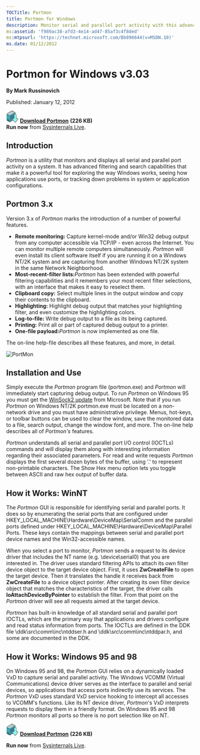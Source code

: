 ```yaml
--- 
TOCTitle: Portmon
title: Portmon for Windows
description: Monitor serial and parallel port activity with this advanced monitoring tool. 
ms:assetid: 'f989ac38-afd3-4e14-ad47-85af3c4f8ded'
ms:mtpsurl: 'https://technet.microsoft.com/Bb896644(v=MSDN.10)'
ms.date: 01/12/2012
---
```


Portmon for Windows v3.03
=========================

**By Mark Russinovich**

Published: January 12, 2012

[![Download](media/shared/Download_sm.png)](https://download.sysinternals.com/files/PortMon.zip) [**Download Portmon**](https://download.sysinternals.com/files/PortMon.zip) **(226 KB)**  
**Run now** from [Sysinternals Live](https://live.sysinternals.com/portmon.exe).


## Introduction

*Portmon* is a utility that monitors and displays all serial and
parallel port activity on a system. It has advanced filtering and search
capabilities that make it a powerful tool for exploring the way Windows
works, seeing how applications use ports, or tracking down problems in
system or application configurations.  

## Portmon 3.x

Version 3.x of *Portmon* marks the introduction of a number of powerful
features.

- **Remote monitoring:** Capture kernel-mode and/or Win32 debug output
  from any computer accessible via TCP/IP - even across the Internet.
  You can monitor multiple remote computers simultaneously. *Portmon*
  will even install its client software itself if you are running it
  on a Windows NT/2K system and are capturing from another Windows
  NT/2K system in the same Network Neighborhood.
- **Most-recent-filter lists:**<em>Portmon</em> has been extended with
  powerful filtering capabilities and it remembers your most recent
  filter selections, with an interface that makes it easy to reselect
  them.
- **Clipboard copy:** Select multiple lines in the output window and
  copy their contents to the clipboard.
- **Highlighting:** Highlight debug output that matches your
  highlighting filter, and even customize the highlighting colors.
- **Log-to-file:** Write debug output to a file as its being captured.
- **Printing:** Print all or part of captured debug output to a
  printer.
- **One-file payload:**<em>Portmon</em> is now implemented as one file.

The on-line help-file describes all these features, and more, in detail.

![PortMon](/media/landing/sysinternals/PortMon.gif)  

## Installation and Use

Simply execute the *Portmon* program file (portmon.exe) and *Portmon*
will immediately start capturing debug output. To run *Portmon* on
Windows 95 you must get the [WinSock2
update](https://support.microsoft.com/kb/177719) from Microsoft. Note
that if you run *Portmon* on Windows NT/2K portmon.exe must be located
on a non-network drive and you must have administrative privilege.
Menus, hot-keys, or toolbar buttons can be used to clear the window,
save the monitored data to a file, search output, change the window
font, and more. The on-line help describes all of *Portmon's* features.

*Portmon* understands all serial and parallel port I/O control (IOCTLs)
commands and will display them along with interesting information
regarding their associated parameters. For read and write requests
*Portmon* displays the first several dozen bytes of the buffer, using
'.' to represent non-printable characters. The Show Hex menu option lets
you toggle between ASCII and raw hex output of buffer data.  
  

## How it Works: WinNT

The *Portmon* GUI is responsible for identifying serial and parallel
ports. It does so by enumerating the serial ports that are configured
under HKEY\_LOCAL\_MACHINE\\Hardware\\DeviceMap\\SerialComm and the
parallel ports defined under
HKEY\_LOCAL\_MACHINE\\Hardware\\DeviceMap\\Parallel Ports. These keys
contain the mappings between serial and parallel port device names and
the Win32-accessible names.

When you select a port to monitor, *Portmon* sends a request to its
device driver that includes the NT name (e.g. \\device\\serial0) that
you are interested in. The driver uses standard filtering APIs to attach
its own filter device object to the target device object. First, it uses
**ZwCreateFile** to open the target device. Then it translates the
handle it receives back from **ZwCreateFile** to a device object
pointer. After creating its own filter device object that matches the
characteristics of the target, the driver calls
**IoAttachDeviceByPointer** to establish the filter. From that point on
the *Portmon* driver will see all requests aimed at the target device.

*Portmon* has built-in knowledge of all standard serial and parallel
port IOCTLs, which are the primary way that applications and drivers
configure and read status information from ports. The IOCTLs are defined
in the DDK file \\ddk\\src\\comm\\inc\\ntddser.h and
\\ddk\\src\\comm\\inc\\ntddpar.h, and some are documented in the DDK.  
  

## How it Works: Windows 95 and 98

On Windows 95 and 98, the *Portmon* GUI relies on a dynamically loaded
VxD to capture serial and parallel activity. The Windows VCOMM (Virtual
Communications) device driver serves as the interface to parallel and
serial devices, so applications that access ports indirectly use its
services. The *Portmon* VxD uses standard VxD service hooking to
intercept all accesses to VCOMM's functions. Like its NT device driver,
*Portmon*'s VxD interprets requests to display them in a friendly
format. On Windows 95 and 98 *Portmon* monitors all ports so there is no
port selection like on NT.  
  
[![Download](media/shared/Download_sm.png)](https://download.sysinternals.com/files/PortMon.zip) [**Download Portmon**](https://download.sysinternals.com/files/PortMon.zip) **(226 KB)** 

**Run now** from [Sysinternals Live](https://live.sysinternals.com/portmon.exe).